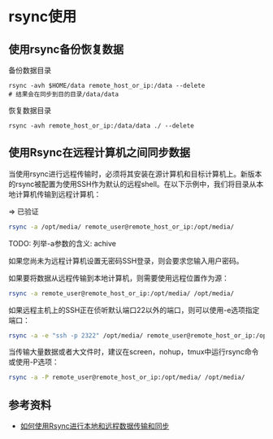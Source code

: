 # rsync使用

## 使用rsync备份恢复数据

备份数据目录
```
rsync -avh $HOME/data remote_host_or_ip:/data --delete
# 结果会在同步到目的目录/data/data
```

恢复数据目录
```
rsync -avh remote_host_or_ip:/data/data ./ --delete
```

## 使用Rsync在远程计算机之间同步数据

当使用rsync进行远程传输时，必须将其安装在源计算机和目标计算机上。新版本的rsync被配置为使用SSH作为默认的远程shell。在以下示例中，我们将目录从本地计算机传输到远程计算机：

=> 已验证
```bash
rsync -a /opt/media/ remote_user@remote_host_or_ip:/opt/media/
```

TODO: 列举-a参数的含义: achive

如果您尚未为远程计算机设置无密码SSH登录，则会要求您输入用户密码。

如果要将数据从远程传输到本地计算机，则需要使用远程位置作为源：

```bash
rsync -a remote_user@remote_host_or_ip:/opt/media/ /opt/media/
```

如果远程主机上的SSH正在侦听默认端口22以外的端口，则可以使用-e选项指定端口：

```bash
rsync -a -e "ssh -p 2322" /opt/media/ remote_user@remote_host_or_ip:/opt/media/
```
当传输大量数据或者大文件时，建议在screen，nohup，tmux中运行rsync命令或使用-P选项：

```bash
rsync -a -P remote_user@remote_host_or_ip:/opt/media/ /opt/media/
```



## 参考资料

* [如何使用Rsync进行本地和远程数据传输和同步](https://www.myfreax.com/how-to-use-rsync-for-local-and-remote-data-transfer-and-synchronization/)
